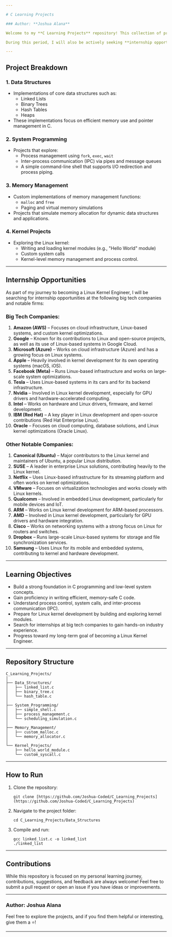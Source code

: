```yaml
---

# C Learning Projects

### Author: **Joshua Alana**

Welcome to my **C Learning Projects** repository! This collection of projects and exercises is part of my extended journey to master C programming and system-level concepts, ultimately preparing me for Linux kernel development. Over the next 6-8 months, I will be working on various projects covering a wide range of topics in C, including memory management, system calls, process control, data structures, and kernel modules.

During this period, I will also be actively seeking **internship opportunities in big tech companies** to gain practical experience and apply my growing skills in real-world scenarios.

---
```


## **Project Breakdown**

### 1. **Data Structures**
   - Implementations of core data structures such as:
     - Linked Lists
     - Binary Trees
     - Hash Tables
     - Heaps
   - These implementations focus on efficient memory use and pointer management in C.

### 2. **System Programming**
   - Projects that explore:
     - Process management using `fork`, `exec`, `wait`
     - Inter-process communication (IPC) via pipes and message queues
     - A simple command-line shell that supports I/O redirection and process piping.

### 3. **Memory Management**
   - Custom implementations of memory management functions:
     - `malloc` and `free`
     - Paging and virtual memory simulations
   - Projects that simulate memory allocation for dynamic data structures and applications.

### 4. **Kernel Projects**
   - Exploring the Linux kernel:
     - Writing and loading kernel modules (e.g., "Hello World" module)
     - Custom system calls
     - Kernel-level memory management and process control.

---

## **Internship Opportunities**

As part of my journey to becoming a Linux Kernel Engineer, I will be searching for internship opportunities at the following big tech companies and notable firms:

### **Big Tech Companies:**
1. **Amazon (AWS)** – Focuses on cloud infrastructure, Linux-based systems, and custom kernel optimizations.
2. **Google** – Known for its contributions to Linux and open-source projects, as well as its use of Linux-based systems in Google Cloud.
3. **Microsoft (Azure)** – Works on cloud infrastructure (Azure) and has a growing focus on Linux systems.
4. **Apple** – Heavily involved in kernel development for its own operating systems (macOS, iOS).
5. **Facebook (Meta)** – Runs Linux-based infrastructure and works on large-scale system optimizations.
6. **Tesla** – Uses Linux-based systems in its cars and for its backend infrastructure.
7. **Nvidia** – Involved in Linux kernel development, especially for GPU drivers and hardware-accelerated computing.
8. **Intel** – Works on hardware and Linux drivers, firmware, and kernel development.
9. **IBM (Red Hat)** – A key player in Linux development and open-source contributions (Red Hat Enterprise Linux).
10. **Oracle** – Focuses on cloud computing, database solutions, and Linux kernel optimizations (Oracle Linux).

### **Other Notable Companies:**
1. **Canonical (Ubuntu)** – Major contributors to the Linux kernel and maintainers of Ubuntu, a popular Linux distribution.
2. **SUSE** – A leader in enterprise Linux solutions, contributing heavily to the Linux kernel.
3. **Netflix** – Uses Linux-based infrastructure for its streaming platform and often works on kernel optimizations.
4. **VMware** – Focuses on virtualization technologies and works closely with Linux kernels.
5. **Qualcomm** – Involved in embedded Linux development, particularly for mobile devices and IoT.
6. **ARM** – Works on Linux kernel development for ARM-based processors.
7. **AMD** – Involved in Linux kernel development, particularly for GPU drivers and hardware integration.
8. **Cisco** – Works on networking systems with a strong focus on Linux for routers and switches.
9. **Dropbox** – Runs large-scale Linux-based systems for storage and file synchronization services.
10. **Samsung** – Uses Linux for its mobile and embedded systems, contributing to kernel and hardware development.

---

## **Learning Objectives**

- Build a strong foundation in C programming and low-level system concepts.
- Gain proficiency in writing efficient, memory-safe C code.
- Understand process control, system calls, and inter-process communication (IPC).
- Prepare for Linux kernel development by building and exploring kernel modules.
- Search for internships at big tech companies to gain hands-on industry experience.
- Progress toward my long-term goal of becoming a Linux Kernel Engineer.

---

## **Repository Structure**

```
C_Learning_Projects/
│
├── Data_Structures/
│   ├── linked_list.c
│   ├── binary_tree.c
│   └── hash_table.c
│
├── System_Programming/
│   ├── simple_shell.c
│   ├── process_management.c
│   └── scheduling_simulation.c
│
├── Memory_Management/
│   ├── custom_malloc.c
│   └── memory_allocator.c
│
└── Kernel_Projects/
    ├── hello_world_module.c
    └── custom_syscall.c
```

---

## **How to Run**

1. Clone the repository:
   ```
   git clone [https://github.com/Joshua-Coded/C_Learning_Projects](https://github.com/Joshua-Coded/C_Learning_Projects)
   ```
2. Navigate to the project folder:
   ```
   cd C_Learning_Projects/Data_Structures
   ```
3. Compile and run:
   ```
   gcc linked_list.c -o linked_list
   ./linked_list
   ```

---

## **Contributions**
While this repository is focused on my personal learning journey, contributions, suggestions, and feedback are always welcome! Feel free to submit a pull request or open an issue if you have ideas or improvements.

---

### **Author**: Joshua Alana

Feel free to explore the projects, and if you find them helpful or interesting, give them a ⭐!

---

